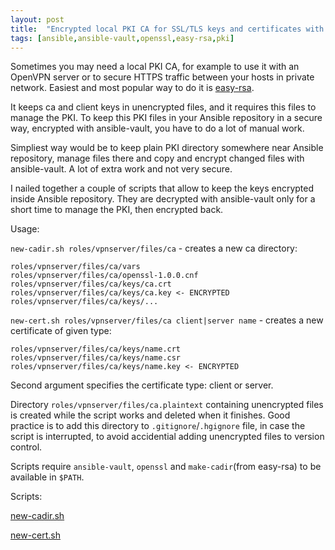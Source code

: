 ```yaml
---
layout: post
title:  "Encrypted local PKI CA for SSL/TLS keys and certificates with ansible vault"
tags: [ansible,ansible-vault,openssl,easy-rsa,pki]
---
```


Sometimes you may need a local PKI CA, for example to use it with an OpenVPN server or to secure HTTPS traffic between your hosts in private network. Easiest and most popular way to do it is [easy-rsa](https://github.com/OpenVPN/easy-rsa).

It keeps ca and client keys in unencrypted files, and it requires this files to manage the PKI. To keep this PKI files in your Ansible repository in a secure way, encrypted with ansible-vault, you have to do a lot of manual work.

Simpliest way would be to keep plain PKI directory somewhere near Ansible repository, manage files there and copy and encrypt changed files with ansible-vault. A lot of extra work and not very secure.

I nailed together a couple of scripts that allow to keep the keys encrypted inside Ansible repository. They are decrypted with ansible-vault only for a short time to manage the PKI, then encrypted back.

Usage:

`new-cadir.sh roles/vpnserver/files/ca` - creates a new ca directory:

```
roles/vpnserver/files/ca/vars
roles/vpnserver/files/ca/openssl-1.0.0.cnf
roles/vpnserver/files/ca/keys/ca.crt
roles/vpnserver/files/ca/keys/ca.key <- ENCRYPTED
roles/vpnserver/files/ca/keys/...
```

`new-cert.sh roles/vpnserver/files/ca client|server name` - creates a new certificate of given type:

```
roles/vpnserver/files/ca/keys/name.crt
roles/vpnserver/files/ca/keys/name.csr
roles/vpnserver/files/ca/keys/name.key <- ENCRYPTED
```

Second argument specifies the certificate type: client or server.

Directory `roles/vpnserver/files/ca.plaintext` containing unencrypted files is created while the script works and deleted when it finishes. Good practice is to add this directory to `.gitignore`/`.hgignore` file, in case the script is interrupted, to avoid accidential adding unencrypted files to version control.

Scripts require `ansible-vault`, `openssl` and `make-cadir`(from easy-rsa) to be available in `$PATH`.

Scripts:

[new-cadir.sh](https://gist.github.com/selivan/5dde4d1d6370c48bd670c48732501c0a)

[new-cert.sh](https://gist.github.com/selivan/281a92e1b3746a0692644dcf3b733d9b)
